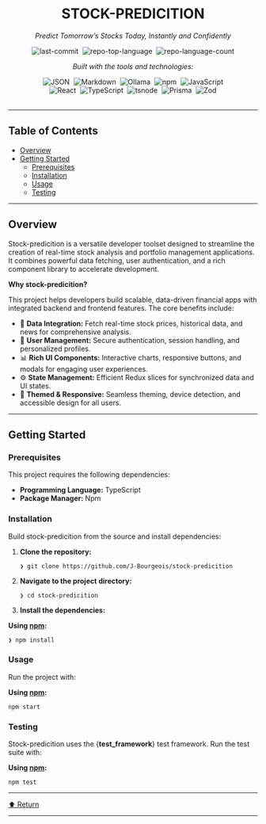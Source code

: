 <div align="center" class="text-center">
<h1>STOCK-PREDICITION</h1>
<p><em>Predict Tomorrow’s Stocks Today, Instantly and Confidently</em></p>

<img alt="last-commit" src="./GitDocify_files/stock-predicition" class="inline-block mx-1" style="margin: 0px 2px;">
<img alt="repo-top-language" src="./GitDocify_files/stock-predicition(1)" class="inline-block mx-1" style="margin: 0px 2px;">
<img alt="repo-language-count" src="./GitDocify_files/stock-predicition(2)" class="inline-block mx-1" style="margin: 0px 2px;">
<p><em>Built with the tools and technologies:</em></p>
<img alt="JSON" src="./GitDocify_files/JSON-000000.svg" class="inline-block mx-1" style="margin: 0px 2px;">
<img alt="Markdown" src="./GitDocify_files/Markdown-000000.svg" class="inline-block mx-1" style="margin: 0px 2px;">
<img alt="Ollama" src="./GitDocify_files/Ollama-000000.svg" class="inline-block mx-1" style="margin: 0px 2px;">
<img alt="npm" src="./GitDocify_files/npm-CB3837.svg" class="inline-block mx-1" style="margin: 0px 2px;">
<img alt="JavaScript" src="./GitDocify_files/JavaScript-F7DF1E.svg" class="inline-block mx-1" style="margin: 0px 2px;">
<br>
<img alt="React" src="./GitDocify_files/React-61DAFB.svg" class="inline-block mx-1" style="margin: 0px 2px;">
<img alt="TypeScript" src="./GitDocify_files/TypeScript-3178C6.svg" class="inline-block mx-1" style="margin: 0px 2px;">
<img alt="tsnode" src="./GitDocify_files/tsnode-3178C6.svg" class="inline-block mx-1" style="margin: 0px 2px;">
<img alt="Prisma" src="./GitDocify_files/Prisma-2D3748.svg" class="inline-block mx-1" style="margin: 0px 2px;">
<img alt="Zod" src="./GitDocify_files/Zod-3E67B1.svg" class="inline-block mx-1" style="margin: 0px 2px;">
</div>
<br>
<hr>
<h2>Table of Contents</h2>
<ul class="list-disc pl-4 my-0">
<li class="my-0"><a href="https://gitdocify.com/readme/stock-predicition#overview">Overview</a></li>
<li class="my-0"><a href="https://gitdocify.com/readme/stock-predicition#getting-started">Getting Started</a>
<ul class="list-disc pl-4 my-0">
<li class="my-0"><a href="https://gitdocify.com/readme/stock-predicition#prerequisites">Prerequisites</a></li>
<li class="my-0"><a href="https://gitdocify.com/readme/stock-predicition#installation">Installation</a></li>
<li class="my-0"><a href="https://gitdocify.com/readme/stock-predicition#usage">Usage</a></li>
<li class="my-0"><a href="https://gitdocify.com/readme/stock-predicition#testing">Testing</a></li>
</ul>
</li>
</ul>
<hr>
<h2>Overview</h2>
<p>Stock-predicition is a versatile developer toolset designed to streamline the creation of real-time stock analysis and portfolio management applications. It combines powerful data fetching, user authentication, and a rich component library to accelerate development.</p>
<p><strong>Why stock-predicition?</strong></p>
<p>This project helps developers build scalable, data-driven financial apps with integrated backend and frontend features. The core benefits include:</p>
<ul class="list-disc pl-4 my-0">
<li class="my-0">🧩 <strong>Data Integration:</strong> Fetch real-time stock prices, historical data, and news for comprehensive analysis.</li>
<li class="my-0">🔐 <strong>User Management:</strong> Secure authentication, session handling, and personalized profiles.</li>
<li class="my-0">📊 <strong>Rich UI Components:</strong> Interactive charts, responsive buttons, and modals for engaging user experiences.</li>
<li class="my-0">⚙️ <strong>State Management:</strong> Efficient Redux slices for synchronized data and UI states.</li>
<li class="my-0">🎨 <strong>Themed &amp; Responsive:</strong> Seamless theming, device detection, and accessible design for all users.</li>
</ul>
<hr>
<h2>Getting Started</h2>
<h3>Prerequisites</h3>
<p>This project requires the following dependencies:</p>
<ul class="list-disc pl-4 my-0">
<li class="my-0"><strong>Programming Language:</strong> TypeScript</li>
<li class="my-0"><strong>Package Manager:</strong> Npm</li>
</ul>
<h3>Installation</h3>
<p>Build stock-predicition from the source and install dependencies:</p>
<ol>
<li class="my-0">
<p><strong>Clone the repository:</strong></p>
<pre><code class="language-sh">❯ git clone https://github.com/J-Bourgeois/stock-predicition
</code></pre>
</li>
<li class="my-0">
<p><strong>Navigate to the project directory:</strong></p>
<pre><code class="language-sh">❯ cd stock-predicition
</code></pre>
</li>
<li class="my-0">
<p><strong>Install the dependencies:</strong></p>
</li>
</ol>
<p><strong>Using <a href="https://www.npmjs.com/">npm</a>:</strong></p>
<pre><code class="language-sh">❯ npm install
</code></pre>
<h3>Usage</h3>
<p>Run the project with:</p>
<p><strong>Using <a href="https://www.npmjs.com/">npm</a>:</strong></p>
<pre><code class="language-sh">npm start
</code></pre>
<h3>Testing</h3>
<p>Stock-predicition uses the {<strong>test_framework</strong>} test framework. Run the test suite with:</p>
<p><strong>Using <a href="https://www.npmjs.com/">npm</a>:</strong></p>
<pre><code class="language-sh">npm test
</code></pre>
<hr>
<div align="left" class=""><a href="https://github.com/J-Bourgeois/stock-predicition#top">⬆ Return</a></div>
<hr></div></div></div></div><div data-state="inactive" data-orientation="horizontal" role="tabpanel" aria-labelledby="radix-:r15:-trigger-edit" hidden="" id="radix-:r15:-content-edit" tabindex="0" class="mt-2 ring-offset-background focus-visible:outline-none focus-visible:ring-2 focus-visible:ring-ring focus-visible:ring-offset-2"></div></div></div></div></div></div></main></div><section aria-label="Notifications alt+T" tabindex="-1" aria-live="polite" aria-relevant="additions text" aria-atomic="false"></section></div>
